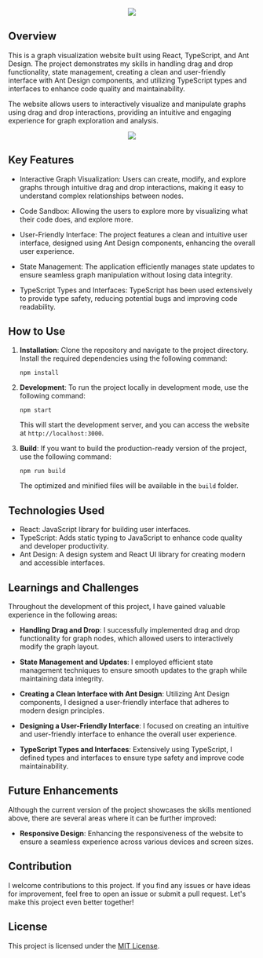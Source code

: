 <p align="center">
<img src="https://i.ibb.co/F8J7zGz/Auto-Graph.png">
</p>

## Overview

This is a graph visualization website built using React, TypeScript, and Ant Design. The project demonstrates my skills in handling drag and drop functionality, state management, creating a clean and user-friendly interface with Ant Design components, and utilizing TypeScript types and interfaces to enhance code quality and maintainability.

The website allows users to interactively visualize and manipulate graphs using drag and drop interactions, providing an intuitive and engaging experience for graph exploration and analysis.

<p align="center">
<img src="https://kerneloverseer.github.io/auto-graph/showcase.gif">
</p>

## Key Features

- Interactive Graph Visualization: Users can create, modify, and explore graphs through intuitive drag and drop interactions, making it easy to understand complex relationships between nodes.

- Code Sandbox: Allowing the users to explore more by visualizing what their code does, and explore more.

- User-Friendly Interface: The project features a clean and intuitive user interface, designed using Ant Design components, enhancing the overall user experience.

- State Management: The application efficiently manages state updates to ensure seamless graph manipulation without losing data integrity.

- TypeScript Types and Interfaces: TypeScript has been used extensively to provide type safety, reducing potential bugs and improving code readability.

## How to Use

1. **Installation**: Clone the repository and navigate to the project directory. Install the required dependencies using the following command:

   ```
   npm install
   ```

2. **Development**: To run the project locally in development mode, use the following command:

   ```
   npm start
   ```

   This will start the development server, and you can access the website at `http://localhost:3000`.

3. **Build**: If you want to build the production-ready version of the project, use the following command:

   ```
   npm run build
   ```

   The optimized and minified files will be available in the `build` folder.

## Technologies Used

- React: JavaScript library for building user interfaces.
- TypeScript: Adds static typing to JavaScript to enhance code quality and developer productivity.
- Ant Design: A design system and React UI library for creating modern and accessible interfaces.

## Learnings and Challenges

Throughout the development of this project, I have gained valuable experience in the following areas:

- **Handling Drag and Drop**: I successfully implemented drag and drop functionality for graph nodes, which allowed users to interactively modify the graph layout.

- **State Management and Updates**: I employed efficient state management techniques to ensure smooth updates to the graph while maintaining data integrity.

- **Creating a Clean Interface with Ant Design**: Utilizing Ant Design components, I designed a user-friendly interface that adheres to modern design principles.

- **Designing a User-Friendly Interface**: I focused on creating an intuitive and user-friendly interface to enhance the overall user experience.

- **TypeScript Types and Interfaces**: Extensively using TypeScript, I defined types and interfaces to ensure type safety and improve code maintainability.

## Future Enhancements

Although the current version of the project showcases the skills mentioned above, there are several areas where it can be further improved:

- **Responsive Design**: Enhancing the responsiveness of the website to ensure a seamless experience across various devices and screen sizes.

## Contribution

I welcome contributions to this project. If you find any issues or have ideas for improvement, feel free to open an issue or submit a pull request. Let's make this project even better together!

## License

This project is licensed under the [MIT License](link/to/license/file).

